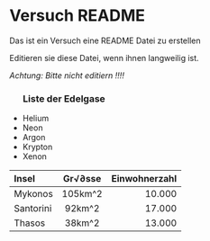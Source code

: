 # Versuch README
 
 Das ist ein Versuch eine README  Datei zu erstellen
 
 Editieren sie diese Datei, wenn ihnen langweilig ist.
 
 *Achtung: Bitte nicht editiern !!!!*
 
 <ul>
 <h3>Liste der Edelgase</h3>
 <li>Helium</li>
 <li>Neon</li>
 <li>Argon</li>
 <li>Krypton</li>
 <li>Xenon</li>
 </ul>
   
<table>
<thead>
<tr>
<th style="text-align:left">Insel</th>
<th style="text-align:center">Gr√∂sse</th>
<th style="text-align:right">Einwohnerzahl</th>
</tr>
</thead>
<tbody>
<tr>
<td style="text-align:left">Mykonos</td>
<td style="text-align:center">105km^2</td>
<td style="text-align:right">10.000</td>
</tr>
<tr>
<td style="text-align:left">Santorini</td>
<td style="text-align:center">92km^2</td>
<td style="text-align:right">17.000</td>
</tr>
<tr>
<td style="text-align:left">Thasos</td>
<td style="text-align:center">38km^2</td>
<td style="text-align:right">13.000</td>
</tr>
</tbody>
</table>
